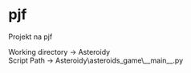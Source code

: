 # pjf
Projekt na pjf

Working directory -> Asteroidy <br />
Script Path -> Asteroidy\asteroids_game\\_\_main\_\_.py
